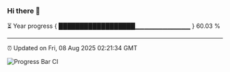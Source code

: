 ### Hi there 👋

⏳ Year progress { ██████████████████▁▁▁▁▁▁▁▁▁▁▁▁ } 60.03 %

---

⏰ Updated on Fri, 08 Aug 2025 02:21:34 GMT

![Progress Bar CI](https://github.com/ZhaoGui/ZhaoGui/workflows/Progress%20Bar%20CI/badge.svg)
